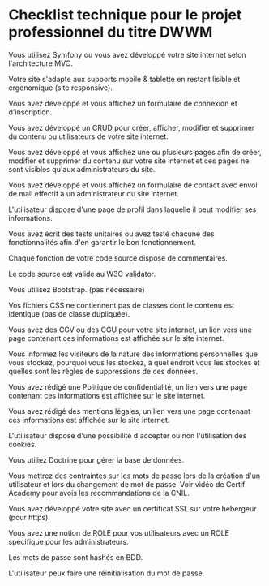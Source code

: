 # Checklist technique pour le projet professionnel du titre DWWM

Vous utilisez Symfony ou vous avez développé votre site internet selon l'architecture MVC.

Votre site s'adapte aux supports mobile & tablette en restant lisible et ergonomique (site responsive).

Vous avez développé et vous affichez un formulaire de connexion et d'inscription.

Vous avez développé un CRUD pour créer, afficher, modifier et supprimer du contenu ou utilisateurs de votre site internet.

Vous avez développé et vous affichez une ou plusieurs pages afin de créer, modifier et supprimer du contenu sur votre site internet
et ces pages ne sont visibles qu'aux administrateurs du site.

Vous avez développé et vous affichez un formulaire de contact avec envoi de mail effectif à un administrateur du site internet.

L'utilisateur dispose d'une page de profil dans laquelle il peut modifier ses informations.

Vous avez écrit des tests unitaires ou avez testé chacune des fonctionnalités afin d'en garantir le bon fonctionnement.

Chaque fonction de votre code source dispose de commentaires.

Le code source est valide au W3C validator.

Vous utilisez Bootstrap. (pas nécessaire)

Vos fichiers CSS ne contiennent pas de classes dont le contenu est identique (pas de classe dupliquée).

Vous avez des CGV ou des CGU pour votre site internet, un lien vers une page contenant ces informations est affichée sur le site internet.

Vous informez les visiteurs de la nature des informations personnelles que vous stockez, pourquoi vous les stockez, à quel endroit vous les stockés
et quelles sont les règles de suppressions de ces données.

Vous avez rédigé une Politique de confidentialité, un lien vers une page contenant ces informations est affichée sur le site internet.

Vous avez rédigé des mentions légales, un lien vers une page contenant ces informations est affichée sur le site internet.

L'utilisateur dispose d'une possibilité d'accepter ou non l'utilisation des cookies.

Vous utiliez Doctrine pour gérer la base de données.

Vous mettrez des contraintes sur les mots de passe lors de la création d'un utilisateur et lors du changement de mot de passe.
Voir vidéo de Certif Academy pour avois les recommandations de la CNIL.

Vous avez développé votre site avec un certificat SSL sur votre hébergeur (pour https).

Vous avez une notion de ROLE pour vos utilisateurs avec un ROLE spécifique pour les administrateurs.

Les mots de passe sont hashés en BDD.

L'utilisateur peux faire une réinitialisation du mot de passe.
